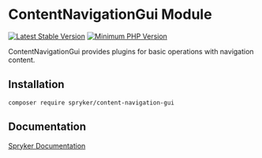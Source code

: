# ContentNavigationGui Module
[![Latest Stable Version](https://poser.pugx.org/spryker/content-navigation-gui/v/stable.svg)](https://packagist.org/packages/spryker/content-navigation-gui)
[![Minimum PHP Version](https://img.shields.io/badge/php-%3E%3D%207.4-8892BF.svg)](https://php.net/)

ContentNavigationGui provides plugins for basic operations with navigation content.

## Installation

```
composer require spryker/content-navigation-gui
```

## Documentation

[Spryker Documentation](https://academy.spryker.com/developing_with_spryker/module_guide/modules.html)
